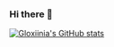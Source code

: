 ### Hi there 👋

[![Gloxiinia's GitHub stats](https://github-readme-stats.vercel.app/api?username=gloxiinia)](https://github.com/anuraghazra/github-readme-stats)

<!--
**gloxiinia/gloxiinia** is a ✨ _special_ ✨ repository because its `README.md` (this file) appears on your GitHub profile.

Here are some ideas to get you started:

- 🔭 I’m currently working on ...
- 🌱 I’m currently learning ...
- 👯 I’m looking to collaborate on ...
- 🤔 I’m looking for help with ...
- 💬 Ask me about ...
- 📫 How to reach me: ...
- 😄 Pronouns: ...
- ⚡ Fun fact: ...
-->

